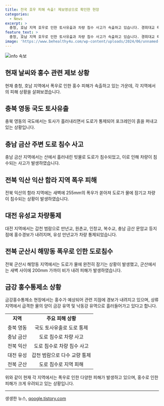 ```yaml
---
title: 전국 호우 피해 속출! 제보영상으로 확인한 현장
categories:
  - News
excerpt: >
  충청, 호남 지역 호우로 인한 토사유출과 차량 침수 사고가 속출하고 있습니다. 경희대교 터널, 충남 금산에서 차량이 물에 잠기는 모습이 확인되었으며, 전북 익산과 군산에서도 도로가 물에 잠겨 있습니다. 만년교, 원촌교 등에서 홍수로 인한 차량 통제도 이뤄지고 있습니다. 이로 인해 홍수주의보가 홍수경보로 조정된 지역도 있습니다. 현재 금강홍수통제소에서도 금산 제원교 지점에서 빗물이 많이 불어나고 있습니다.
feature_text: >
  충청, 호남 지역 호우로 인한 토사유출과 차량 침수 사고가 속출하고 있습니다. 경희대교 터널, 충남 금산에서 차량이 물에 잠기는 모습이 확인되었으며, 전북 익산과 군산에서도 도로가 물에 잠겨 있습니다. 만년교, 원촌교 등에서 홍수로 인한 차량 통제도 이뤄지고 있습니다. 이로 인해 홍수주의보가 홍수경보로 조정된 지역도 있습니다. 현재 금강홍수통제소에서도 금산 제원교 지점에서 빗물이 많이 불어나고 있습니다.
image: 'https://www.behealthy4u.com/wp-content/uploads/2024/06/unnamed-file.png'
---
```


<p><img src="https://www.behealthy4u.com/wp-content/uploads/2024/06/unnamed-file.png" alt="info 속보" /></p>

<h2 data-ke-size="size26">현재 날씨와 홍수 관련 제보 상황</h2>

<p data-ke-size="size16">현재 충청, 호남 지역에서 폭우로 인한 홍수 피해가 속출하고 있는 가운데, 각 지역에서의 피해 상황을 살펴보겠습니다.</p>

<h2>충북 영동 국도 토사유출</h2>

<p data-ke-size="size16">충북 영동의 국도에서는 토사가 흘러내리면서 도로가 통제되어 포크레인이 흙을 퍼내고 있는 상황입니다.</p>

<h2>충남 금산 주변 도로 침수 사고</h2>

<p data-ke-size="size16">충남 금산 지역에서는 산에서 흘러내린 빗물로 도로가 침수되었고, 이로 인해 차량이 침수되는 사고가 발생하였습니다.</p>

<h2>전북 익산 익산 함라 지역 폭우 피해</h2>

<p data-ke-size="size16">전북 익산의 함라 지역에는 새벽에 255mm의 폭우가 쏟아져 도로가 물에 잠기고 차량이 침수되는 상황이 발생하였습니다.</p>

<h2>대전 유성교 차량통제</h2>

<p data-ke-size="size16">대전 지역에서는 갑천 범람으로 만년교, 원촌교, 인창교, 복수교, 충남 금산 문암교 등지점에 홍수경보가 내려지며, 유성 만년교가 차량 통제되었습니다.</p>

<h2>전북 군산시 해망동 폭우로 인한 도로침수</h2>

<p data-ke-size="size16">전북 군산시 해망동 지역에서는 도로가 물에 완전히 잠기는 상황이 발생했고, 군산에서는 새벽 사이에 200mm 가까이 비가 내려 피해가 발생하였습니다.</p>

<h2>금강 홍수통제소 상황</h2>

<p data-ke-size="size16">금강홍수통제소 현장에서는 홍수가 예상되어 관련 지점에 경보가 내려지고 있으며, 상류 지역에서 급격한 물의 양이 금강 유역 및 낙동강 유역으로 흘러들어가고 있다고 합니다.</p>

<table>
    <tbody>
        <tr>
            <td style="text-align: center; height: 17px;"><b>지역</b></td>
            <td style="text-align: center; height: 17px;"><b>주요 피해 상황</b></td>
        </tr>
        <tr>
            <td style="text-align: center; height: 17px;">충북 영동</td>
            <td style="text-align: center; height: 17px;">국도 토사유출로 도로 통제</td>
        </tr>
        <tr>
            <td style="text-align: center; height: 17px;">충남 금산</td>
            <td style="text-align: center; height: 17px;">도로 침수로 차량 사고</td>
        </tr>
        <tr>
            <td style="text-align: center; height: 17px;">전북 익산</td>
            <td style="text-align: center; height: 17px;">도로 침수로 차량 침수 사고</td>
        </tr>
        <tr>
            <td style="text-align: center; height: 17px;">대전 유성</td>
            <td style="text-align: center; height: 17px;">갑천 범람으로 다수 교량 통제</td>
        </tr>
        <tr>
            <td style="text-align: center; height: 17px;">전북 군산</td>
            <td style="text-align: center; height: 17px;">도로 침수로 지역 피해</td>
        </tr>
    </tbody>
</table>

<p data-ke-size="size16">위와 같이 현재 각 지역에서는 폭우로 인한 다양한 피해가 발생하고 있으며, 홍수로 인한 피해가 크게 우려되고 있는 상황입니다.</p>

<p><hr></p>
생생한 뉴스, <a href="https://qoogle.tistory.com" rel="dofollow">qoogle.tistory.com</a>


